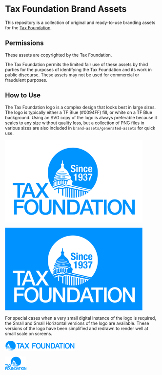 # Tax Foundation Brand Assets

This repository is a collection of original and ready-to-use branding assets for the [Tax Foundation](http://taxfoundation.org).

## Permissions

These assets are copyrighted by the Tax Foundation.

The Tax Foundation permits the limited fair use of these assets by third parties for the purposes of identifying the Tax Foundation and its work in public discourse. These assets may not be used for commercial or fraudulent purposes.

## How to Use

The Tax Foundation logo is a complex design that looks best in large sizes. The logo is typically either a TF Blue (#0094FF) fill, or white on a TF Blue background. Using an SVG copy of the logo is always preferable because it scales to any size without quality loss, but a collection of PNG files in various sizes are also included in `brand-assets/generated-assets` for quick use.

![Tax Foundation logo, full size, blue fill.](generated-assets/TaxFoundation-450x270-RGB-noBG-Fullsize.png)

![Tax Foundation logo, full size, blue fill.](generated-assets/TaxFoundation-450x270-RGB-Fullsize.png)

For special cases when a very small digital instance of the logo is required, the Small and Small Horizontal versions of the logo are available. These versions of the logo have been simplified and redrawn to render well at small scale on screens.

![Tax Foundation logo, small horizontal size, blue fill.](generated-assets/TaxFoundation-228x35-noBG-RGB-Small-Horizontal.png)

![Tax Foundation logo, smsll size, blue fill.](generated-assets/TaxFoundation-70x45-noBG-RGB-Small.png)